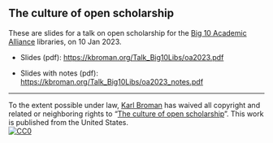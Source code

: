 ## The culture of open scholarship

These are slides for a talk on open scholarship for the [Big 10
Academic Alliance](https://btaa.org/library/big-collection/a-sequence-of-convenings)
libraries, on 10 Jan 2023.

- Slides (pdf): <https://kbroman.org/Talk_Big10Libs/oa2023.pdf>

- Slides with notes (pdf): <https://kbroman.org/Talk_Big10Libs/oa2023_notes.pdf>

---

To the extent possible under law,
[Karl Broman](http://github.com/kbroman) has waived all copyright and
related or neighboring rights to
&ldquo;[The culture of open scholarship](https://github.com/kbroman/Talk_Big10Libs)&rdquo;.
This work is published from the United States.
<br/>
[![CC0](https://i.creativecommons.org/p/zero/1.0/88x31.png)](https://creativecommons.org/publicdomain/zero/1.0/)

